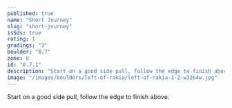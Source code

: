 ```yaml
---
published: true
name: "Short Journey"
slug: "short-journey"
isSds: true
rating: 1
gradings: "3"
boulder: "8.7"
zone: 8
id: "8.7.1"
description: "Start on a good side pull, follow the edge to finish above."
image: "/images/boulders/left-of-rakia/left-of-rakia-1-2-w3264w.jpg"
---
```


Start on a good side pull, follow the edge to finish above.
